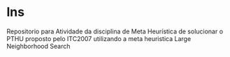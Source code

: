 # lns
Repositorio para Atividade da disciplina de Meta Heurística de solucionar o PTHU proposto pelo ITC2007 utilizando a meta heuristica Large Neighborhood Search
